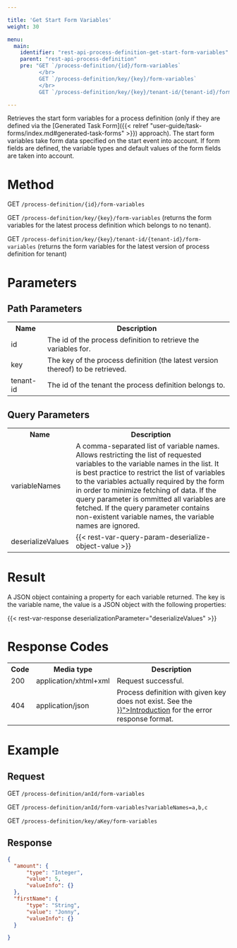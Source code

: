 ```yaml
---

title: 'Get Start Form Variables'
weight: 30

menu:
  main:
    identifier: "rest-api-process-definition-get-start-form-variables"
    parent: "rest-api-process-definition"
    pre: "GET `/process-definition/{id}/form-variables`
          </br>
          GET `/process-definition/key/{key}/form-variables`
          </br>
          GET `/process-definition/key/{key}/tenant-id/{tenant-id}/form-variables`"

---
```


Retrieves the start form variables for a process definition (only if they are defined via the [Generated Task Form]({{< relref "user-guide/task-forms/index.md#generated-task-forms" >}}) approach).
The start form variables take form data specified on the start event into account. If form fields are defined,
the variable types and default values of the form fields are taken into account.

# Method

GET `/process-definition/{id}/form-variables`

GET `/process-definition/key/{key}/form-variables` (returns the form variables for the latest process definition which belongs to no tenant).

GET `/process-definition/key/{key}/tenant-id/{tenant-id}/form-variables` (returns the form variables for the latest version of process definition for tenant)


# Parameters

## Path Parameters

<table class="table table-striped">
  <tr>
    <th>Name</th>
    <th>Description</th>
  </tr>
  <tr>
    <td>id</td>
    <td>The id of the process definition to retrieve the variables for.</td>
  </tr>
  <tr>
    <td>key</td>
    <td>The key of the process definition (the latest version thereof) to be retrieved.</td>
  </tr>
  <tr>
    <td>tenant-id</td>
    <td>The id of the tenant the process definition belongs to.</td>
  </tr>
</table>


## Query Parameters

<table class="table table-striped">
  <tr>
    <th>Name</th>
    <th>Description</th>
  </tr>
  <tr>
    <td>variableNames</td>
    <td>A comma-separated list of variable names. Allows restricting the list of requested
        variables to the variable names in the list. It is best practice to restrict the list of
        variables to the variables actually required by the form in order to minimize fetching of
        data. If the query parameter is ommitted all variables are fetched. If the query parameter
        contains non-existent variable names, the variable names are ignored.</td>
  </tr>
  <tr>
    <td>deserializeValues</td>
    <td>
      {{< rest-var-query-param-deserialize-object-value >}}
    </td>
  </tr>
</table>

# Result

A JSON object containing a property for each variable returned. The key is the variable name, the
value is a JSON object with the following properties:

{{< rest-var-response deserializationParameter="deserializeValues" >}}

# Response Codes

<table class="table table-striped">
  <tr>
    <th>Code</th>
    <th>Media type</th>
    <th>Description</th>
  </tr>
  <tr>
    <td>200</td>
    <td>application/xhtml+xml</td>
    <td>Request successful.</td>
  </tr>
  <tr>
    <td>404</td>
    <td>application/json</td>
    <td>Process definition with given key does not exist. See the <a href="{{< relref "reference/rest/overview/index.md#error-handling" >}}">Introduction</a> for the error response format.</td>
  </tr>
</table>


# Example

## Request

GET `/process-definition/anId/form-variables`

GET `/process-definition/anId/form-variables?variableNames=a,b,c`

GET `/process-definition/key/aKey/form-variables`

## Response

```json
{
  "amount": {
      "type": "Integer",
      "value": 5,
      "valueInfo": {}
  },
  "firstName": {
      "type": "String",
      "value": "Jonny",
      "valueInfo": {}
  }

}
```
